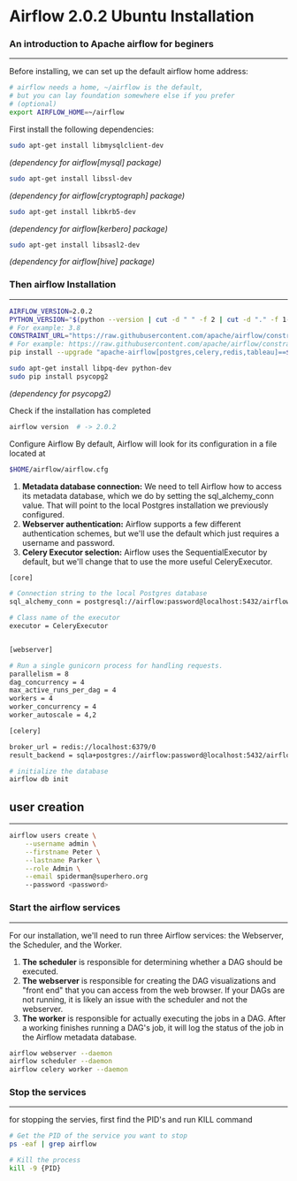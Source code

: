 # Airflow 2.0.2 Ubuntu Installation
### **An introduction to Apache airflow for beginers**
---
Before installing, we can set up the default airflow home address:

```bash
# airflow needs a home, ~/airflow is the default,
# but you can lay foundation somewhere else if you prefer
# (optional)
export AIRFLOW_HOME=~/airflow
```

First install the following dependencies:

```bash
sudo apt-get install libmysqlclient-dev
```
*(dependency for airflow[mysql] package)*

```bash
sudo apt-get install libssl-dev
```
*(dependency for airflow[cryptograph] package)*

```bash
sudo apt-get install libkrb5-dev
```
*(dependency for airflow[kerbero] package)*

```bash
sudo apt-get install libsasl2-dev
```
*(dependency for airflow[hive] package)*

### **Then airflow Installation**
---

```bash
AIRFLOW_VERSION=2.0.2
PYTHON_VERSION="$(python --version | cut -d " " -f 2 | cut -d "." -f 1-2)"
# For example: 3.8
CONSTRAINT_URL="https://raw.githubusercontent.com/apache/airflow/constraints-${AIRFLOW_VERSION}/constraints-${PYTHON_VERSION}.txt"
# For example: https://raw.githubusercontent.com/apache/airflow/constraints-2.0.2/constraints-3.6.txt
pip install --upgrade "apache-airflow[postgres,celery,redis,tableau]==${AIRFLOW_VERSION}" --constraint "${CONSTRAINT_URL}"
```

```bash
sudo apt-get install libpq-dev python-dev
sudo pip install psycopg2
```
*(dependency for psycopg2)*

Check if the installation has completed
```bash
airflow version  # -> 2.0.2
```

Configure Airflow
By default, Airflow will look for its configuration in a file located at
```bash
$HOME/airflow/airflow.cfg
```

1. **Metadata database connection:** We need to tell Airflow how to access its metadata database, which we do by setting the sql_alchemy_conn value. That will point to the local Postgres installation we previously configured.
1. **Webserver authentication:** Airflow supports a few different authentication schemes, but we'll use the default which just requires a username and password.
1. **Celery Executor selection:** Airflow uses the SequentialExecutor by default, but we'll change that to use the more useful CeleryExecutor.


```bash
[core]

# Connection string to the local Postgres database
sql_alchemy_conn = postgresql://airflow:password@localhost:5432/airflow

# Class name of the executor
executor = CeleryExecutor


[webserver]

# Run a single gunicorn process for handling requests.
parallelism = 8
dag_concurrency = 4
max_active_runs_per_dag = 4
workers = 4
worker_concurrency = 4
worker_autoscale = 4,2

[celery]

broker_url = redis://localhost:6379/0
result_backend = sqla+postgres://airflow:password@localhost:5432/airflow
```

```bash
# initialize the database
airflow db init
```

## **user creation**
---
```bash
airflow users create \
    --username admin \
    --firstname Peter \
    --lastname Parker \
    --role Admin \
    --email spiderman@superhero.org
    --password <password>
```

### **Start the airflow services**
---
For our installation, we'll need to run three Airflow services: the Webserver, the Scheduler, and the Worker.

1. **The scheduler** is responsible for determining whether a DAG should be executed.
1. **The webserver** is responsible for creating the DAG visualizations and "front end" that you can access from the web browser. If your DAGs are not running, it is likely an issue with the scheduler and not the webserver.
1. **The worker** is responsible for actually executing the jobs in a DAG. After a working finishes running a DAG's job, it will log the status of the job in the Airflow metadata database.

```bash
airflow webserver --daemon
airflow scheduler --daemon
airflow celery worker --daemon
```

### **Stop the services**
---
for stopping the servies, first find the PID's and run KILL command

```bash
# Get the PID of the service you want to stop
ps -eaf | grep airflow
```

```bash
# Kill the process
kill -9 {PID}
```
